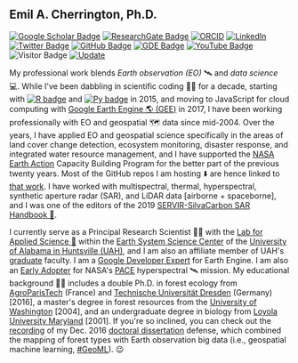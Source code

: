 ## Emil A. Cherrington, Ph.D.

[![Google Scholar Badge](https://img.shields.io/badge/Google-Scholar-lightgrey)](https://scholar.google.com/citations?user=DkrTBooAAAAJ&hl=en)
[![ResearchGate Badge](https://img.shields.io/badge/-ResearchGate-00CCBB?style=flat-square&logo=ResearchGate&logoColor=white)](https://www.researchgate.net/profile/Emil-Cherrington)
[![ORCID](https://img.shields.io/badge/ORCID-0000--0003--0524--4744-blue?style=flat-square&logo=orcid&logoColor=white)](https://orcid.org/0000-0003-0524-4744)
[![LinkedIn](https://img.shields.io/badge/LinkedIn-BzGEO-informational?style=flat-square&logo=linkedin&logoColor=white)](https://www.linkedin.com/in/bzgeo/)
[![Twitter Badge](https://img.shields.io/twitter/follow/BzGEO?style=social)](https://twitter.com/bzgeo)
[![GitHub Badge](https://img.shields.io/badge/-@BzGEO-181717?style=flat-square&logo=GitHub&logoColor=white)](https://github.com/bzgeo)
[![GDE Badge](https://img.shields.io/badge/GDE-Earth%20Engine-blue)](https://g.dev/bzgeo)
[![YouTube Badge](https://img.shields.io/badge/My-YouTube-crimson)](https://www.youtube.com/watch?v=cPfC1Cj2jLs&list=PL-xecztP0SNsVEftBhZNRVbPh5wwHKoAG)
![Visitor Badge](https://visitor-badge.laobi.icu/badge?page_id=bzgeo.bzgeo)
[![Update](https://img.shields.io/github/last-commit/bzgeo/bzgeo?label=profile%20updated&style=flat-square)](https://github.com/bzgeo)
<!-- ![Visitor Badge](https://visitor-badge.laobi.icu/badge?page_id=bzgeo.bzgeo) -->
<!--[![GitHub Badge](https://img.shields.io/github/followers/bzgeo?style=social)](https://github.com/bzgeo?tab=followers)-->

My professional work blends *Earth observation (EO)* 🛰️ and *data science* 💻. While I've been dabbling in scientific coding 👨‍💻 for a decade, starting with [![R badge](https://img.shields.io/badge/-R-276DC3?style=flat-square&logo=R&logoColor=white
)](https://cran.r-project.org/) and [![Py badge](https://img.shields.io/badge/-Python-3776AB?style=flat-square&logo=Python&logoColor=white)](https://www.python.org/) in 2015, and moving to JavaScript for cloud computing with [Google Earth Engine 🌎 (GEE)](https://code.earthengine.google.com/) in 2017, I have been working professionally with EO and geospatial 🗺️ data since mid-2004. Over the years, I have applied EO and geospatial science specifically in the areas of land cover change detection, ecosystem monitoring, disaster response, and integrated water resource management, and I have supported the [NASA Earth Action](https://appliedsciences.nasa.gov/) Capacity Building Program for the better part of the previous twenty years. Most of the GitHub repos I am hosting ⬇️ are hence linked to [that work](https://www.nasa.gov/image-article/scientist-emil-cherrington/). I have worked with multispectral, thermal, hyperspectral, synthetic aperture radar (SAR), and LiDAR data [airborne + spaceborne], and I was one of the editors of the 2019 [SERVIR-SilvaCarbon SAR Handbook 📔](https://www.earthdata.nasa.gov/learn/earth-observation-data-basics/sar-handbook).

<!-- I have been a user of [![ArcGIS badge](https://img.shields.io/badge/ArcGIS-2C7AC3.svg?style=for-the-badge&logo=ArcGIS&logoColor=white)](https://www.esri.com/en-us/arcgis/products/arcgis-desktop/overview) and its successor [![ArcGIS Pro badge](https://img.shields.io/badge/ArcGIS%20Pro-2C7AC3.svg?style=for-the-badge&logo=ArcGIS&logoColor=black)](https://www.esri.com/en-us/arcgis/products/arcgis-pro/overview) since 2003. -->


I currently serve as a Principal Research Scientist 👨‍🔬 with the [Lab for Applied Science 🔬](https://www.uah.edu/essc/laboratory-for-applied-science) within the [Earth System Science Center](https://www.uah.edu/essc) of the [University of Alabama in Huntsville (UAH)](https://www.uah.edu), and I am also an affiliate member of UAH's [graduate](https://www.uah.edu/graduate/programs) faculty. I am a [Google Developer Expert](https://developers.google.com/profile/u/bzgeo) for Earth Engine. I am also an [Early Adopter](https://pace.oceansciences.org/people_ea.htm?id=127) for NASA's [PACE](https://pace.oceansciences.org/) hyperspectral 🛰️ mission. My educational background 👨‍🎓 includes a double Ph.D. in forest ecology from [AgroParisTech](https://www.agroparistech.fr/en) (France) and [Technische Universität Dresden](https://tu-dresden.de/?set_language=en) (Germany) [2016], a master's degree in forest resources from the [University of Washington](https://www.washington.edu/) [2004], and an undergraduate degree in biology from [Loyola University Maryland](https://www.loyola.edu/) [2001]. If you're so inclined, you can check out the [recording](https://www.youtube.com/watch?v=ZHlMsHHXU74) of my Dec. 2016 [doctoral dissertation](https://theses.hal.science/tel-01486533/) defense, which combined the mapping of forest types with Earth observation big data (i.e., geospatial machine learning, [#GeoML](https://bit.ly/geoml)). 😉

<!--
![alt](https://github-readme-stats.vercel.app/api/top-langs/?username=BzGEO&theme=default&show_icons=true&hide_border=true&layout=compact) -->
